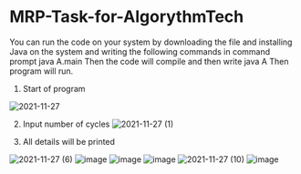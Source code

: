 # MRP-Task-for-AlgorythmTech

You can run the code on your system by downloading the file and installing Java on the system and writing the following commands in command prompt 
 java A.main
Then the code will compile and then write
           java A
 Then program will run.
1. Start of program 
   
![2021-11-27](https://user-images.githubusercontent.com/79008331/143676908-97d9e2e9-9626-4011-9368-054bafe7a935.png)

2. Input number of cycles
 ![2021-11-27 (1)](https://user-images.githubusercontent.com/79008331/143676938-f033f6c1-2af1-4c66-8036-b31028bcc03c.png)
 
3. All details will be printed

![2021-11-27 (6)](https://user-images.githubusercontent.com/79008331/143677004-dd32d7df-49a9-4bbe-bf96-a61800d4c43a.png)
![image](https://user-images.githubusercontent.com/79008331/143677009-ba41ff1f-4238-4e77-b850-ecad100b679b.png)
![image](https://user-images.githubusercontent.com/79008331/143677014-3d00f3bf-3a42-4269-94f5-98743dfb4df3.png)
![image](https://user-images.githubusercontent.com/79008331/143677031-ba12a360-490c-47a9-8575-d57cca3bca4b.png)
![2021-11-27 (10)](https://user-images.githubusercontent.com/79008331/143677049-39e23e2e-73e8-465f-9e67-48c8c1c43c9e.png)
![image](https://user-images.githubusercontent.com/79008331/143677057-8d797882-5cdb-4905-ae0e-603eab139b05.png)
